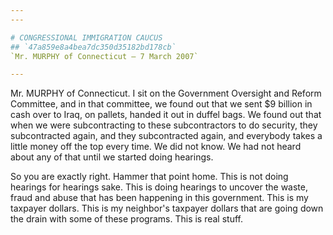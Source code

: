 ```yaml
---
---

# CONGRESSIONAL IMMIGRATION CAUCUS
## `47a859e8a4bea7dc350d35182bd178cb`
`Mr. MURPHY of Connecticut — 7 March 2007`

---
```



Mr. MURPHY of Connecticut. I sit on the Government Oversight and 
Reform Committee, and in that committee, we found out that we sent $9 
billion in cash over to Iraq, on pallets, handed it out in duffel bags. 
We found out that when we were subcontracting to these subcontractors 
to do security, they subcontracted again, and they subcontracted again, 
and everybody takes a little money off the top every time. We did not 
know. We had not heard about any of that until we started doing 
hearings.

So you are exactly right. Hammer that point home. This is not doing 
hearings for hearings sake. This is doing hearings to uncover the 
waste, fraud and abuse that has been happening in this government. This 
is my taxpayer dollars. This is my neighbor's taxpayer dollars that are 
going down the drain with some of these programs. This is real stuff.